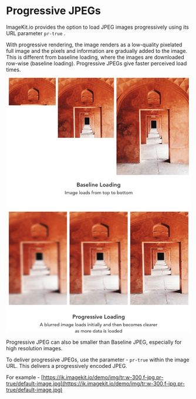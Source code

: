 # Progressive JPEGs

ImageKit.io provides the option to load JPEG images progressively using its URL parameter `pr-true` .

With progressive rendering, the image renders as a low-quality pixelated full image and the pixels and information are gradually added to the image. This is different from baseline loading, where the images are downloaded row-wise \(baseline loading\). Progressive JPEGs give faster perceived load times.

![Progressive image loading example](../.gitbook/assets/progressive-jpeg.jpg)

Progressive JPEG can also be smaller than Baseline JPEG, especially for high resolution images.

To deliver progressive JPEGs, use the parameter - `pr-true` within the image URL. This delivers a progressively encoded JPEG.

For example - [https://ik.imagekit.io/demo/img/tr:w-300,f-jpg,pr-true/default-image.jpg](https://ik.imagekit.io/demo/img/tr:w-300,f-jpg,pr-true/default-image.jpg)

